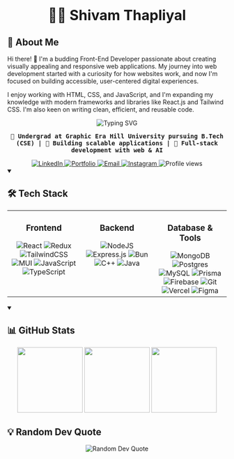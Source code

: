 # <div align="center"><span style="font-size: 32px; font-weight: 700;">👨‍💻 Shivam Thapliyal</span></div>
## 🚀 About Me
Hi there! 👋 I'm a budding Front-End Developer passionate about creating visually appealing and responsive web applications. My journey into web development started with a curiosity for how websites work, and now I'm focused on building accessible, user-centered digital experiences.

I enjoy working with HTML, CSS, and JavaScript, and I'm expanding my knowledge with modern frameworks and libraries like React.js and Tailwind CSS. I'm also keen on writing clean, efficient, and reusable code.
 <div align="center">
   <img src="https://readme-typing-svg.herokuapp.com?font=Fira+Code&weight=600&size=30&pause=1000&color=38BDAE&center=true&vCenter=true&width=500&height=70&lines=Full-Stack+Developer;Computer+Science+Student;Problem+Solver" alt="Typing SVG" />
   <p>
     <samp><b>🔭 Undergrad at <b>Graphic Era Hill University</b> pursuing B.Tech (CSE) | 
     💼 Building scalable applications | 
     🚀 Full-stack development with web & AI</b></samp>
   </p>
   <a href="[https://www.linkedin.com/in/shivamthapliyal20001006/]">
     <img src="https://img.shields.io/badge/LinkedIn-0A66C2?style=flat-square&logo=linkedin&logoColor=white" alt="LinkedIn">
   </a>
   <a href="https://shivam-portfolio-one.vercel.app/">
     <img src="https://img.shields.io/badge/Portfolio-000000?style=flat-square&logo=vercel&logoColor=white" alt="Portfolio">
   </a>
   <a href="mailto:shivamthapliyal571@gmail.com">
     <img src="https://img.shields.io/badge/Email-EA4335?style=flat-square&logo=gmail&logoColor=white" alt="Email">
   </a>
   <a href="https://instagram.com/">
     <img src="https://img.shields.io/badge/Instagram-E4405F?style=flat-square&logo=instagram&logoColor=white" alt="Instagram">
   </a>
<!--    <a href="https://x.com/rachit1972">
     <img src="https://img.shields.io/badge/X-000000?style=flat-square&logo=x&logoColor=white" alt="X">
   </a> -->
   <img src="https://komarev.com/ghpvc/?username=rachitpp&style=flat-square&color=blue" alt="Profile views">
 </div>
 
 <details open>
 <summary><h2>🛠️ Tech Stack</h2></summary>
 <div align="center">
 
 <table>
   <tr>
     <td valign="top" width="33%">
       <h3 align="center">Frontend</h3>
       <div align="center">
         <img src="https://img.shields.io/badge/React-61DAFB.svg?style=for-the-badge&logo=react&logoColor=black" alt="React" />
         <img src="https://img.shields.io/badge/Redux-764ABC.svg?style=for-the-badge&logo=redux&logoColor=white" alt="Redux" />
         <img src="https://img.shields.io/badge/Tailwind-38B2AC.svg?style=for-the-badge&logo=tailwind-css&logoColor=white" alt="TailwindCSS" />
         <img src="https://img.shields.io/badge/MUI-007FFF.svg?style=for-the-badge&logo=mui&logoColor=white" alt="MUI" />
         <img src="https://img.shields.io/badge/JavaScript-F7DF1E.svg?style=for-the-badge&logo=javascript&logoColor=black" alt="JavaScript" />
         <img src="https://img.shields.io/badge/TypeScript-3178C6.svg?style=for-the-badge&logo=typescript&logoColor=white" alt="TypeScript" />
       </div>
     </td>
     <td valign="top" width="33%">
       <h3 align="center">Backend</h3>
       <div align="center">
         <img src="https://img.shields.io/badge/Node.js-339933.svg?style=for-the-badge&logo=node.js&logoColor=white" alt="NodeJS" />
         <img src="https://img.shields.io/badge/Express-000000.svg?style=for-the-badge&logo=express&logoColor=white" alt="Express.js" />
         <img src="https://img.shields.io/badge/Bun-000000.svg?style=for-the-badge&logo=bun&logoColor=white" alt="Bun" />
         <img src="https://img.shields.io/badge/C++-00599C.svg?style=for-the-badge&logo=c%2B%2B&logoColor=white" alt="C++" />
         <img src="https://img.shields.io/badge/Java-ED8B00.svg?style=for-the-badge&logo=openjdk&logoColor=white" alt="Java" />
       </div>
     </td>
     <td valign="top" width="33%">
       <h3 align="center">Database & Tools</h3>
       <div align="center">
         <img src="https://img.shields.io/badge/MongoDB-47A248.svg?style=for-the-badge&logo=mongodb&logoColor=white" alt="MongoDB" />
         <img src="https://img.shields.io/badge/PostgreSQL-4169E1.svg?style=for-the-badge&logo=postgresql&logoColor=white" alt="Postgres" />
         <img src="https://img.shields.io/badge/MySQL-4479A1.svg?style=for-the-badge&logo=mysql&logoColor=white" alt="MySQL" />
         <img src="https://img.shields.io/badge/Prisma-2D3748.svg?style=for-the-badge&logo=prisma&logoColor=white" alt="Prisma" />
         <img src="https://img.shields.io/badge/Firebase-FFCA28.svg?style=for-the-badge&logo=firebase&logoColor=black" alt="Firebase" />
         <img src="https://img.shields.io/badge/Git-F05032.svg?style=for-the-badge&logo=git&logoColor=white" alt="Git" />
         <img src="https://img.shields.io/badge/Vercel-000000.svg?style=for-the-badge&logo=vercel&logoColor=white" alt="Vercel" />
         <img src="https://img.shields.io/badge/Figma-F24E1E.svg?style=for-the-badge&logo=figma&logoColor=white" alt="Figma" />
       </div>
     </td>
   </tr>
 </table>
 
 </div>
 </details>
 
 <details open>
 <summary><h2>📊 GitHub Stats</h2></summary>
 <div align="center">
   <img src="https://github-readme-stats.vercel.app/api?username=ShivamThapliyal&show_icons=true&theme=tokyonight&count_private=true&hide_border=true" height="150"/>
   <img src="https://github-readme-stats.vercel.app/api/top-langs/?username=ShivamThapliyal&layout=compact&theme=tokyonight&langs_count=6&hide_border=true" height="150"/>
   <img src="https://streak-stats.demolab.com/?user=ShivamThapliyal&theme=tokyonight&hide_border=true" height="150"/>
 </div>
 </details>
 

<!--  <summary><h2>🏆 Recent Projects</h2></summary>
 <div align="center">
   <table>
     <tr>
       <td width="33%" align="center">
         <a href="https://github.com/rachitpp/fast-react-pizza">
           <img src="https://github-readme-stats.vercel.app/api/pin/?username=rachitpp&repo=fast-react-pizza&theme=tokyonight&hide_border=true" />
           <br><strong>Fast React Pizza</strong>
           <br><i>Online pizza ordering app</i>
         </a>
       </td>
       <td width="33%" align="center">
         <a href="https://github.com/rachitpp/DocQueue">
           <img src="https://github-readme-stats.vercel.app/api/pin/?username=rachitpp&repo=DocQueue&theme=tokyonight&hide_border=true" />
           <br><strong>Doctor Appointment System</strong>
           <br><i>Full-stack appointment booking</i>
         </a>
       </td>
       <td width="33%" align="center">
         <a href="https://github.com/rachitpp/MERN_AUTH">
           <img src="https://github-readme-stats.vercel.app/api/pin/?username=rachitpp&repo=MERN_AUTH&theme=tokyonight&hide_border=true" />
           <br><strong>MERN Authentication</strong>
           <br><i>Secure auth with OTP verification</i>
         </a>
       </td>
     </tr>
   </table>
 </div> -->
 </details>
 

 <summary><h2>💡 Random Dev Quote</h2></summary>
 <div align="center">
   <img src="https://quotes-github-readme.vercel.app/api?type=horizontal&theme=tokyonight" alt="Random Dev Quote"/>
 </div>
 </details> 
